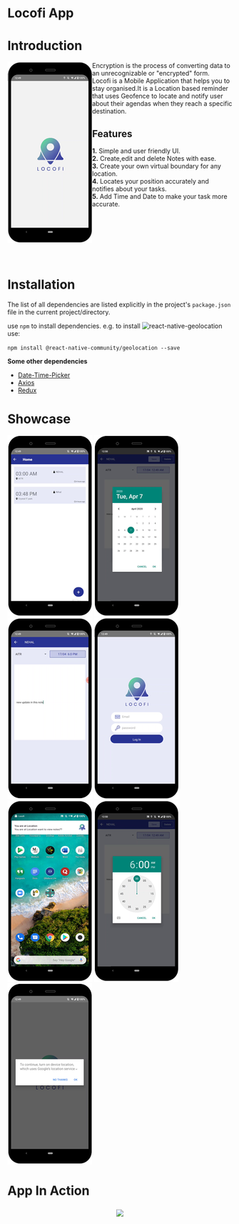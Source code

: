 # Locofi App
# Introduction
<img align="left" src="https://raw.githubusercontent.com/NihalSargaiya9/locofi_RN/master/src/images/screenshots/Splash.png"> Encryption is the process of converting data to an unrecognizable or "encrypted" form.</img>
<br>
Locofi is a Mobile Application that helps you to stay organised.It is a Location based reminder that uses Geofence to locate and notify user about their agendas when they reach a specific destination. 

## Features 

**1.** Simple and user friendly UI.<br>
**2.** Create,edit and delete Notes with ease.<br>
**3.** Create your own virtual boundary for any location.<br>
**4.** Locates your position accurately and notifies about your tasks.<br>
**5.** Add Time and Date to make your task more accurate.<br>

<br>
<br>
<br>
<br>
<br>
<br>

# Installation
The list of all dependencies are listed explicitly in the project's `package.json` file in the current project/directory.<br/>

use `npm` to install dependencies.
  e.g. to install ![react-native-geolocation](https://github.com/react-native-community/react-native-geolocation) use: 
  
 `npm install @react-native-community/geolocation --save`<br/>
 
 **Some other dependencies**
 * [Date-Time-Picker](https://github.com/react-native-community/datetimepicker#is24hour-optional-android-only)
 * [Axios](https://github.com/axios/axios)
 * [Redux](https://redux.js.org/introduction/installation)


# Showcase
 
 ![](https://raw.githubusercontent.com/NihalSargaiya9/locofi_RN/master/src/images/screenshots/Dashboard.png) 
 ![](https://raw.githubusercontent.com/NihalSargaiya9/locofi_RN/master/src/images/screenshots/Date.png)
 ![](https://raw.githubusercontent.com/NihalSargaiya9/locofi_RN/master/src/images/screenshots/Edit.png)
 ![](https://raw.githubusercontent.com/NihalSargaiya9/locofi_RN/master/src/images/screenshots/Login.png)
 ![](https://raw.githubusercontent.com/NihalSargaiya9/locofi_RN/master/src/images/screenshots/Notification.png)
 ![](https://raw.githubusercontent.com/NihalSargaiya9/locofi_RN/master/src/images/screenshots/Time.png)
 ![](https://raw.githubusercontent.com/NihalSargaiya9/locofi_RN/master/src/images/screenshots/request-location-permission.png)
 
# App In Action
<p align="center">
<img align="middle" src="https://github.com/NihalSargaiya9/locofi_RN/blob/master/src/images/screenshots/LOCOFI%20DEMO.gif?raw=true" width="190">
  </p>

 

